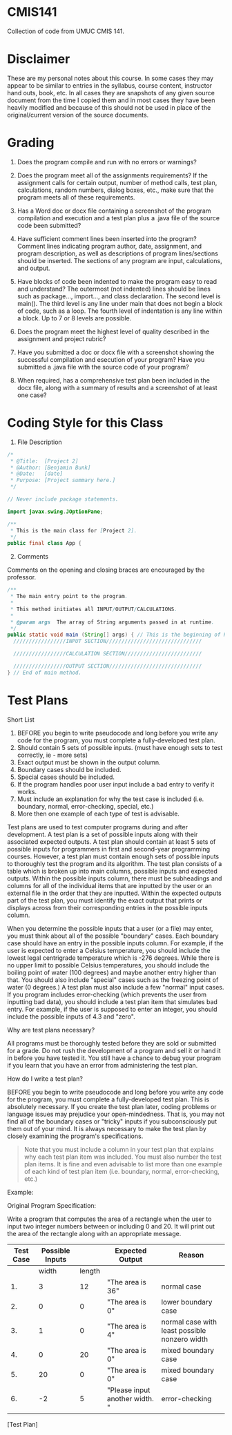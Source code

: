 CMIS141
=======

Collection of code from UMUC CMIS 141.

Disclaimer
===

These are my personal notes about this course. In some cases they may appear to be similar to entries in the syllabus, course content, instructor hand outs, book, etc. In all cases they are snapshots of any given source document from the time I copied them and in most cases they have been heavily modified and because of this should not be used in place of the original/current version of the source documents.

Grading
=======

1. Does the program compile and run with no errors or warnings?

2. Does the program meet all of the assignments requirements? If the assignment calls for certain output, number of method calls, test plan, calculations, random numbers, dialog boxes, etc., make sure that the program meets all of these requirements.

3. Has a Word doc or docx file containing a screenshot of the program compilation and execution and a test plan plus a .java file of the source code been submitted? 

4. Have sufficient comment lines been inserted into the program? Comment lines indicating program author, date, assignment, and program description, as well as descriptions of program lines/sections should be inserted. The sections of any program are input, calculations, and output.

5. Have blocks of code been indented to make the program easy to read and understand? The outermost (not indented) lines should be lines such as package..., import..., and class declaration. The second level is main(). The third level is any line under main that does not begin a block of code, such as a loop. The fourth level of indentation is any line within a block. Up to 7 or 8 levels are possible.

6. Does the program meet the highest level of quality described in the assignment and project rubric?

7. Have you submitted a doc or docx file with a screenshot showing the successful compilation and esecution of your program? Have you submitted a .java file with the source code of your program?

8. When required, has a comprehensive test plan been included in the docx file, along with a summary of results and a screenshot of at least one case?

Coding Style for this Class
===========================

1. File Description

```java
/*
 * @Title:  [Project 2]
 * @Author: [Benjamin Bunk]
 * @Date:   [date]
 * Purpose: [Project summary here.]
 */

// Never include package statements.

import javax.swing.JOptionPane;

/**
 * This is the main class for [Project 2].
 */
public final class App {
```

2. Comments

Comments on the opening and closing braces are encouraged by the professor.

```java
/**
 * The main entry point to the program.
 *
 * This method initiates all INPUT/OUTPUT/CALCULATIONS.
 *
 * @param args  The array of String arguments passed in at runtime.
 */
public static void main (String[] args) { // This is the beginning of Package.main method.
  /////////////////INPUT SECTION///////////////////////////////

  /////////////////CALCULATION SECTION/////////////////////////

  /////////////////OUTPUT SECTION//////////////////////////////
} // End of main method.
```

Test Plans
===

Short List

1. BEFORE you begin to write pseudocode and long before you write any code for the program, you must complete a fully-developed test plan.
2. Should contain 5 sets of possible inputs. (must have enough sets to test correctly, ie - more sets)
2. Exact output must be shown in the output column.
3. Boundary cases should be included.
4. Special cases should be included.
5. If the program handles poor user input include a bad entry to verify it works.
6. Must include an explanation for why the test case is included (i.e. boundary, normal, error-checking, special, etc.)
7. More then one example of each type of test is advisable.


Test plans are used to test computer programs during and after development. A test plan is a set of possible inputs along with their associated expected outputs. A test plan should contain at least 5 sets of possible inputs for programmers in first and second-year programming courses. However, a test plan must contain enough sets of possible inputs to thoroughly test the program and its algorithm. The test plan consists of a table which is broken up into main columns, possible inputs and expected outputs. Within the possible inputs column, there must be subheadings and columns for all of the individual items that are inputted by the user or an external file in the order that they are inputted. Within the expected outputs part of the test plan, you must identify the exact output that prints or displays across from their corresponding entries in the possible inputs column.

When you determine the possible inputs that a user (or a file) may enter, you must think about all of the possible "boundary" cases. Each boundary case should have an entry in the possible inputs column. For example, if the user is expected to enter a Celsius temperature, you should include the lowest legal centrigrade temperature which is -276 degrees. While there is no upper limit to possible Celsius temperatures, you should include the boiling point of water (100 degrees) and maybe another entry higher than that. You should also include "special" cases such as the freezing point of water (0 degrees.) A test plan must also include a few "normal" input cases. If you program includes error-checking (which prevents the user from inputting bad data), you should include a test plan item that simulates bad entry. For example, if the user is supposed to enter an integer, you should include the possible inputs of 4.3 and "zero".

Why are test plans necessary?

All programs must be thoroughly tested before they are sold or submitted for a grade. Do not rush the development of a program and sell it or hand it in before you have tested it. You still have a chance to debug your program if you learn that you have an error from administering the test plan.

How do I write a test plan?

BEFORE you begin to write pseudocode and long before you write any code for the program, you must complete a fully-developed test plan. This is absolutely necessary. If you create the test plan later, coding problems or language issues may prejudice your open-mindedness. That is, you may not find all of the boundary cases or "tricky" inputs if you subconsciously put them out of your mind. It is always necessary to make the test plan by closely examining the program's specifications. 
   
> Note that you must include a column in your test plan that explains why each test plan item was included. You must also number the test plan items. It is fine and even advisable to list more than one example of each kind of test plan item (i.e. boundary, normal, error-checking, etc.)

Example:

Original Program Specification:   

Write a program that computes the area of a rectangle when the user to input two integer numbers between or including 0 and 20. It will print out the area of the rectangle along with an appropriate message.


Test Case | Possible Inputs || Expected Output | Reason
--- | --- | --- | --- | ---
| | width | length | | |
1. | 3 | 12 | "The area is 36" | normal case
2. | 0 | 0 | "The area is 0" | lower boundary case
3. | 1 | 0 | "The area is 4" | normal case with least possible nonzero width
4. | 0 | 20 | "The area is 0" | mixed boundary case
5. | 20 | 0 | "The area is 0" | mixed boundary case
6. | -2 | 5 | "Please input another width. " | error-checking
[Test Plan]